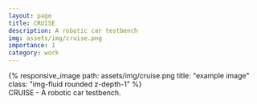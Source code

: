 ```yaml
---
layout: page
title: CRUISE
description: A robotic car testbench 
img: assets/img/cruise.png
importance: 1
category: work
---
```



<div class="row">
    <div class="col-sm mt-3 mt-md-0">
        {% responsive_image path: assets/img/cruise.png title: "example image" class: "img-fluid rounded z-depth-1" %}
    </div>
</div>
<div class="caption">
    CRUISE - A robotic car testbench.
</div>

